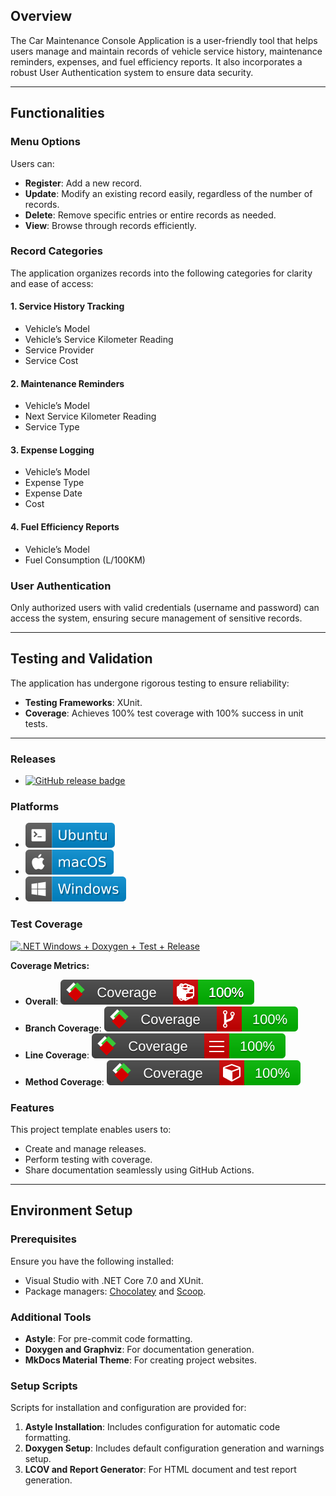 ## Overview
The Car Maintenance Console Application is a user-friendly tool that helps users manage and maintain records of vehicle service history, maintenance reminders, expenses, and fuel efficiency reports. It also incorporates a robust User Authentication system to ensure data security.

---

## Functionalities

### Menu Options
Users can:
- **Register**: Add a new record.
- **Update**: Modify an existing record easily, regardless of the number of records.
- **Delete**: Remove specific entries or entire records as needed.
- **View**: Browse through records efficiently.

### Record Categories
The application organizes records into the following categories for clarity and ease of access:

#### 1. **Service History Tracking**
- Vehicle’s Model
- Vehicle’s Service Kilometer Reading
- Service Provider
- Service Cost

#### 2. **Maintenance Reminders**
- Vehicle’s Model
- Next Service Kilometer Reading
- Service Type

#### 3. **Expense Logging**
- Vehicle’s Model
- Expense Type
- Expense Date
- Cost

#### 4. **Fuel Efficiency Reports**
- Vehicle’s Model
- Fuel Consumption (L/100KM)

### User Authentication
Only authorized users with valid credentials (username and password) can access the system, ensuring secure management of sensitive records.

---

## Testing and Validation
The application has undergone rigorous testing to ensure reliability:
- **Testing Frameworks**: XUnit.
- **Coverage**: Achieves 100% test coverage with 100% success in unit tests.

---

### Releases
- [![GitHub release badge](https://badgen.net/github/release/ucoruh/vs-net-core-template)](https://github.com/ucoruh/vs-net-core-template/releases/latest)

### Platforms
- ![Ubuntu badge](assets/badge-ubuntu.svg)
- ![macOS badge](assets/badge-macos.svg)
- ![Windows badge](assets/badge-windows.svg)

### Test Coverage
[![.NET Windows + Doxygen + Test + Release](https://github.com/ucoruh/vs-net-core-template/actions/workflows/build_check_ubuntu_windows.yml/badge.svg)](https://github.com/ucoruh/vs-net-core-template/actions/workflows/build_check_ubuntu_windows.yml)

**Coverage Metrics:**
- **Overall**: ![All](assets/badge_combined.svg)
- **Branch Coverage**: ![Branch Coverage](assets/badge_branchcoverage.svg)
- **Line Coverage**: ![Line Coverage](assets/badge_linecoverage.svg)
- **Method Coverage**: ![Method Coverage](assets/badge_methodcoverage.svg)

### Features
This project template enables users to:
- Create and manage releases.
- Perform testing with coverage.
- Share documentation seamlessly using GitHub Actions.

---

## Environment Setup

### Prerequisites
Ensure you have the following installed:
- Visual Studio with .NET Core 7.0 and XUnit.
- Package managers: [Chocolatey](https://chocolatey.org/install) and [Scoop](https://scoop.sh/).

### Additional Tools
- **Astyle**: For pre-commit code formatting.
- **Doxygen and Graphviz**: For documentation generation.
- **MkDocs Material Theme**: For creating project websites.

### Setup Scripts
Scripts for installation and configuration are provided for:
1. **Astyle Installation**: Includes configuration for automatic code formatting.
2. **Doxygen Setup**: Includes default configuration generation and warnings setup.
3. **LCOV and Report Generator**: For HTML document and test report generation.

